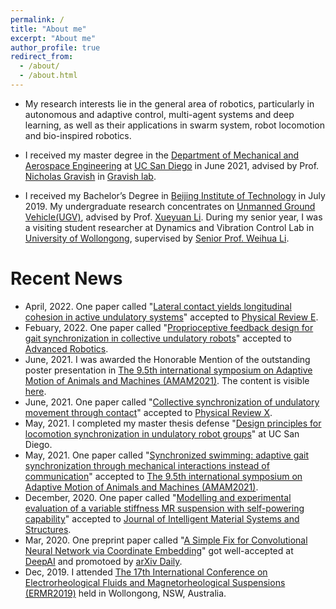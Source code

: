 ```yaml
---
permalink: /
title: "About me"
excerpt: "About me"
author_profile: true
redirect_from: 
  - /about/
  - /about.html
---
```

* My research interests lie in the general area of robotics, particularly in autonomous and adaptive control, multi-agent systems and deep learning, as well as their applications in swarm system, robot locomotion and bio-inspired robotics.

* I received my master degree in the [Department of Mechanical and Aerospace Engineering](http://maeweb.ucsd.edu/) at [UC San Diego](https://ucsd.edu/) in June 2021, advised by Prof. [Nicholas Gravish](http://web.eng.ucsd.edu/~ngravish/) in [Gravish lab](http://gravishlab.ucsd.edu/index.html). 

* I received my Bachelor’s Degree in [Beijing Institute of Technology](http://english.bit.edu.cn/) in July 2019. My undergraduate research concentrates on [Unmanned Ground Vehicle(UGV)](https://en.wikipedia.org/wiki/Unmanned_ground_vehicle), advised by Prof. [Xueyuan Li](http://me.bit.edu.cn/szdw/jlgcx/tzjlyjs/sssds1/28752.htm). During my senior year, I was a visiting student researcher at Dynamics and Vibration Control Lab in [University of Wollongong](https://www.uow.edu.au/), supervised by [Senior Prof. Weihua Li](https://scholars.uow.edu.au/display/weihua_li). 


Recent News
======
* April, 2022. One paper called "[Lateral contact yields longitudinal cohesion in active undulatory systems]()" accepted to [Physical Review E](https://journals.aps.org/pre/).
* Febuary, 2022. One paper called "[Proprioceptive feedback design for gait synchronization in collective undulatory robots](https://www.tandfonline.com/doi/abs/10.1080/01691864.2022.2050810?journalCode=tadr20)" accepted to [Advanced Robotics](https://www.tandfonline.com/journals/tadr20?gclid=Cj0KCQiAr5iQBhCsARIsAPcwROPx0fQQGRYkynxLfW8KOGzG-T363Fj21y7_Ae4xTvXkldOkHXp2rQEaAqzUEALw_wcB).
* June, 2021. I was awarded the Honorable Mention of the outstanding poster presentation in [The 9.5th international symposium on Adaptive Motion of Animals and Machines (AMAM2021)](https://amam2021.squarespace.com/). The content is visible [here](https://www.youtube.com/watch?v=sg_X8Jn4do8&t=4s).
* June, 2021. One paper called "[Collective synchronization of undulatory movement through contact](https://journals.aps.org/prx/accepted/ee07bKb2M3f12909456811f34575a7e178c4843fc)" accepted to [Physical Review X](https://journals.aps.org/prx/).
* May, 2021. I completed my master thesis defense "[Design principles for locomotion synchronization in undulatory robot groups](https://escholarship.org/uc/item/4842p306)" at UC San Diego.
* May, 2021. One paper called "[Synchronized swimming: adaptive gait synchronization through mechanical interactions instead of communication](https://ir.library.osaka-u.ac.jp/repo/ouka/all/84894/s60b67cd40e086.pdf)" accepted to [The 9.5th international symposium on Adaptive Motion of Animals and Machines (AMAM2021)](https://amam2021.squarespace.com/).
* December, 2020. One paper called "[Modelling and experimental evaluation of a variable stiffness MR suspension with self-powering capability](https://journals.sagepub.com/doi/abs/10.1177/1045389X20986994)" accepted to [Journal of Intelligent Material Systems and Structures](https://journals.sagepub.com/home/jim).
* Mar, 2020. One preprint paper called "[A Simple Fix for Convolutional Neural Network via Coordinate Embedding](https://arxiv.org/abs/2003.10589)" got well-accepted at [DeepAI](https://deepai.org/publication/a-simple-fix-for-convolutional-neural-network-via-coordinate-embedding) and promotoed by [arXiv Daily](https://twitter.com/arXiv_Daily/status/1244929923979984897).
* Dec, 2019. I attended [The 17th International Conference on Electrorheological Fluids and Magnetorheological Suspensions (ERMR2019)](http://ermr2019.com.au/) held in Wollongong, NSW, Australia.
